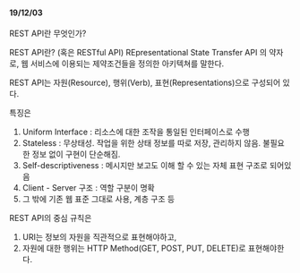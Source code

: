 #### 19/12/03  
REST API란 무엇인가?

REST API란? (혹은 RESTful API)
REpresentational State Transfer API 의 약자로, 웹 서비스에 이용되는 제약조건들을 정의한 아키텍쳐를 말한다.

REST API는 자원(Resource), 행위(Verb), 표현(Representations)으로 구성되어 있다.

특징은 
1. Uniform Interface : 리소스에 대한 조작을 통일된 인터페이스로 수행
2. Stateless : 무상태성. 작업을 위한 상태 정보를 따로 저장, 관리하지 않음. 불필요한 정보 없이 구현이 단순해짐.
3. Self-descriptiveness : 메시지만 보고도 이해 할 수 있는 자체 표현 구조로 되어있음
4. Client - Server 구조 : 역할 구분이 명확
5. 그 밖에 기존 웹 표준 그대로 사용, 계층 구조 등

REST API의 중심 규칙은
1. URI는 정보의 자원을 직관적으로 표현해야하고, 
2. 자원에 대한 행위는 HTTP Method(GET, POST, PUT, DELETE)로 표현해야한다.

